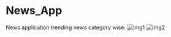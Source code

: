 # News_App
News application trending news category wise.
![img1](https://github.com/shivamgurjar684/News_App/assets/87614650/477aa293-aaad-4a25-bd58-5fd01aec3dd4)
![img2](https://github.com/shivamgurjar684/News_App/assets/87614650/a96ce98a-0baa-46f1-ab19-ef7661c5c5bb)
